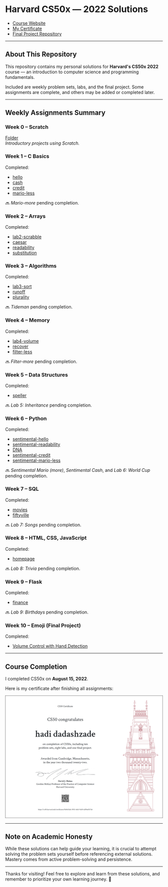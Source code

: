 # Harvard CS50x — 2022 Solutions

- [Course Website](https://cs50.harvard.edu/x/2022/)  
- [My Certificate](https://cs50.harvard.edu/certificates/0d4633ab-3935-4eb3-9a30-62f9a6f117ab)  
- [Final Project Repository](https://github.com/hadidadashzade)

---

## About This Repository

This repository contains my personal solutions for **Harvard's CS50x 2022** course — an introduction to computer science and programming fundamentals.

Included are weekly problem sets, labs, and the final project. Some assignments are complete, and others may be added or completed later.

---

## Weekly Assignments Summary

### Week 0 – Scratch  
[Folder](./Week0)  
*Introductory projects using Scratch.*

### Week 1 – C Basics  
Completed:  
- [hello](./Week1/hello)  
- [cash](./Week1/cash)  
- [credit](./Week1/credit)  
- [mario-less](./Week1/mario-less)  

🔜 *Mario-more* pending completion.

### Week 2 – Arrays  
Completed:  
- [lab2-scrabble](./Week2/lab2/scrabble)  
- [caesar](./Week2/caesar)  
- [readability](./Week2/readability)  
- [substitution](./Week2/substitution)

### Week 3 – Algorithms  
Completed:  
- [lab3-sort](./Week3/lab3/sort)  
- [runoff](./Week3/runoff)  
- [plurality](./Week3/plurality)  

🔜 *Tideman* pending completion.

### Week 4 – Memory  
Completed:  
- [lab4-volume](./Week4/lab4/volume)  
- [recover](./Week4/recover)  
- [filter-less](./Week4/filter-less)  

🔜 *Filter-more* pending completion.

### Week 5 – Data Structures  
Completed:  
- [speller](./Week5/speller)  

🔜 *Lab 5: Inheritance* pending completion.

### Week 6 – Python  
Completed:  
- [sentimental-hello](./Week6/sentimental-hello)  
- [sentimental-readability](./Week6/sentimental-readability)  
- [DNA](./Week6/DNA)  
- [sentimental-credit](./Week6/sentimental-credit)  
- [sentimental-mario-less](./Week6/sentimental-mario-less)  

🔜 *Sentimental Mario (more)*, *Sentimental Cash*, and *Lab 6: World Cup* pending completion.

### Week 7 – SQL  
Completed:  
- [movies](./Week7/movies)  
- [fiftyville](./Week7/fiftyville)  

🔜 *Lab 7: Songs* pending completion.

### Week 8 – HTML, CSS, JavaScript  
Completed:  
- [homepage](./Week8/homepage)  

🔜 *Lab 8: Trivia* pending completion.

### Week 9 – Flask  
Completed:  
- [finance](./Week9/finance)  

🔜 *Lab 9: Birthdays* pending completion.

### Week 10 – Emoji (Final Project)  
Completed:  
- [Volume Control with Hand Detection](https://github.com/hadidadashzade)

---

## Course Completion

I completed CS50x on **August 15, 2022**.

Here is my certificate after finishing all assignments:

![CS50x Certificate](img/CS50x.png)

---

## Note on Academic Honesty

While these solutions can help guide your learning, it is crucial to attempt solving the problem sets yourself before referencing external solutions. Mastery comes from active problem-solving and persistence.

---

Thanks for visiting! Feel free to explore and learn from these solutions, and remember to prioritize your own learning journey. 🚀
